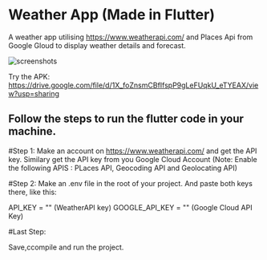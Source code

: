 # Weather App (Made in Flutter)

A weather app utilising https://www.weatherapi.com/ and Places Api from Google Gloud to display weather details and forecast. 

![screenshots](https://github.com/haider-nawaz/weather_app/assets/117274118/5093636b-36ea-4559-bdeb-be79ab9573b5)

Try the APK: https://drive.google.com/file/d/1X_foZnsmCBfIfspP9gLeFUqkU_eTYEAX/view?usp=sharing


## Follow the steps to run the flutter code in your machine.

#Step 1:
Make an account on https://www.weatherapi.com/ and get the API key.
Similary get the API key from you Google Cloud Account (Note: Enable the following APIS : PLaces API, Geocoding API and Geolocating API)

#Step 2: 
Make an .env file in the root of your project. 
And paste both keys there, like this:

API_KEY = "" (WeatherAPI key)
GOOGLE_API_KEY = "" (Google Cloud API Key)

#Last Step:

Save,ccompile and run the project.

